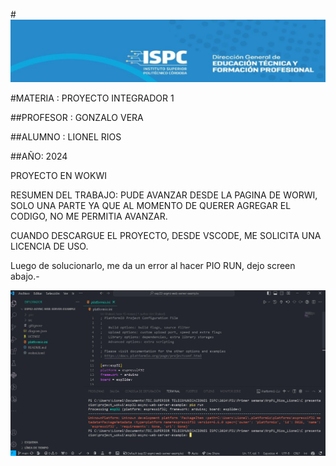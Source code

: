 #![alt text](image.png)

#MATERIA : PROYECTO INTEGRADOR 1

##PROFESOR : GONZALO VERA

##ALUMNO : LIONEL RIOS

##AÑO: 2024

PROYECTO EN WOKWI

RESUMEN DEL TRABAJO: PUDE AVANZAR DESDE LA PAGINA DE WORWI, SOLO UNA PARTE YA QUE AL MOMENTO DE QUERER AGREGAR EL CODIGO, NO ME PERMITIA AVANZAR.

CUANDO DESCARGUE EL PROYECTO, DESDE VSCODE, ME SOLICITA UNA LICENCIA DE USO.

Luego de solucionarlo, me da un error al hacer PIO RUN, dejo screen abajo.-

![alt text](<Captura de pantalla 2024-04-14 124226.png>)

